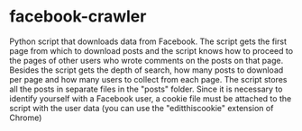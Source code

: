 # facebook-crawler

Python script that downloads data from Facebook.
The script gets the first page from which to download posts and the script knows how to proceed to the pages of other users who wrote comments on the posts on that page.
Besides the script gets the depth of search, how many posts to download per page and how many users to collect from each page.
The script stores all the posts in separate files in the "posts" folder.
Since it is necessary to identify yourself with a Facebook user, a cookie file must be attached to the script with the user data (you can use the "editthiscookie" extension of Chrome)
